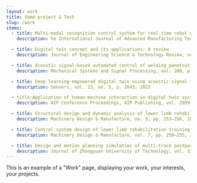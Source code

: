 ```yaml
---
layout: work
title: Some project & Tech
slug: /work
items:
  - title: Multi-modal recognition control system for real-time robot welding penetration control and quality enhancement
    description: he International Journal of Advanced Manufacturing Technology, vol. 135, no. 9, pp. 4359–4378, 2024.

  - title: Digital twin concept and its applications: A review
    description: Journal of Engineering Science & Technology Review, vol. 17, no. 2, 2024.

  - title: Acoustic signal-based automated control of welding penetration using digital twin technology
    description: Mechanical Systems and Signal Processing, vol. 208, p. 110 962,2024

  - title: Deep learning-empowered digital twin using acoustic signal for welding quality inspection
    description: Sensors, vol. 23, no. 5, p. 2643, 2023

  - title:Application of human-machine interaction in digital twin system of industrial robot
    description: AIP Conference Proceedings, AIP Publishing, vol. 2959, 2023.

  - title: Structural design and dynamic analysis of lower limb rehabilitation robot
    description: Machinery Design & Manufacture, no. 5, pp. 253–256, 2022.

  - title: Control system design of lower limb rehabilitation training robot
    description: Machinery Design & Manufacture, vol. 7, pp. 250–255, 2022.

  - title: Design and motion planning simulation of multi-track postpartum rehabilitation training instrument
    description: Journal of Zhongyuan University of Technology, vol. 31, no. 4, pp. 15–21, 2020.
---
```


This is an example of a "Work" page, displaying your work, your interests, your projects.
<br />
<br />
